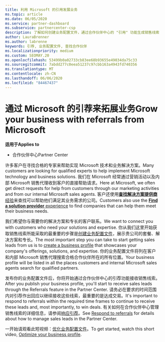 ```yaml
---
title: 利用 Microsoft 的引用发展业务
ms.topic: article
ms.date: 06/05/2020
ms.service: partner-dashboard
ms.subservice: partnercenter-csp
description: 了解如何创建业务配置文件，通过合作伙伴中心的 "引用" 功能生成销售线索，然后对这些引用做出响应。
author: LauraBrenner
ms.author: labrenne
keywords: 引荐, 业务配置文件, 查找合作伙伴
ms.localizationpriority: medium
ms.custom: SEOMAY.20
ms.openlocfilehash: 53499b0a02733cb83ee68b93655e49034da75c33
ms.sourcegitcommit: 7abdd277c0eea51237c97cbb163a4943fd740356
ms.translationtype: MT
ms.contentlocale: zh-CN
ms.lasthandoff: 06/06/2020
ms.locfileid: "84467437"
---
```

<!-- FWLink:  https://go.microsoft.com/fwlink/?linkid=849775 (top of page) -->

# <a name="grow-your-business-with-referrals-from-microsoft"></a><span data-ttu-id="6e93c-104">通过 Microsoft 的引荐来拓展业务</span><span class="sxs-lookup"><span data-stu-id="6e93c-104">Grow your business with referrals from Microsoft</span></span>

<span data-ttu-id="6e93c-105">**适用于**</span><span class="sxs-lookup"><span data-stu-id="6e93c-105">**Applies to**</span></span>

- <span data-ttu-id="6e93c-106">合作伙伴中心</span><span class="sxs-lookup"><span data-stu-id="6e93c-106">Partner Center</span></span>

<span data-ttu-id="6e93c-107">许多客户在寻找合格的专家来帮助实现 Microsoft 技术和业务解决方案。</span><span class="sxs-lookup"><span data-stu-id="6e93c-107">Many customers are looking for qualified experts to help implement Microsoft technology and business solutions.</span></span> <span data-ttu-id="6e93c-108">我们在 Microsoft 经常通过营销活动以及内部 Microsoft 销售代理收到客户的直接帮助请求。</span><span class="sxs-lookup"><span data-stu-id="6e93c-108">Here at Microsoft, we often get direct requests for help from customers through our marketing activities and from our internal Microsoft sales agents.</span></span> <span data-ttu-id="6e93c-109">客户还使用[**查找解决方案提供商**经验](https://www.microsoft.com/solution-providers/search)来查找可以帮助他们满足其业务需求的公司。</span><span class="sxs-lookup"><span data-stu-id="6e93c-109">Customers also use the [**Find a solution provider** experience](https://www.microsoft.com/solution-providers/search) to find companies that can help them meet their business needs.</span></span> 

<span data-ttu-id="6e93c-110">我们希望你与需要你的解决方案和专长的客户联系。</span><span class="sxs-lookup"><span data-stu-id="6e93c-110">We want to connect you with customers who need your solutions and expertise.</span></span> <span data-ttu-id="6e93c-111">你从我们这里开始获取销售线索所能采取的最重要的步骤是[创建业务配置文件](create-a-marketing-profile.md)，展示贵公司的套餐、解决方案和专长。</span><span class="sxs-lookup"><span data-stu-id="6e93c-111">The most important step you can take to start getting sales leads from us is to [create a business profile](create-a-marketing-profile.md) that showcases your company's offerings, solutions, and expertise.</span></span> <span data-ttu-id="6e93c-112">你的业务配置文件将列在客户和内部 Microsoft 销售代理搜索合格合作伙伴所在的所有位置。</span><span class="sxs-lookup"><span data-stu-id="6e93c-112">Your business profile will be listed in all the places customers and internal Microsoft sales agents search for qualified partners.</span></span> 

 <span data-ttu-id="6e93c-113">发布你的业务配置文件后，你将开始通过合作伙伴中心的引荐功能接收销售线索。</span><span class="sxs-lookup"><span data-stu-id="6e93c-113">After you publish your business profile, you'll start to receive sales leads through the Referrals feature in the Partner Center.</span></span> <span data-ttu-id="6e93c-114">请务必在要求的时间范围内对引荐作出回应以继续接收这些线索，最重要的是达成交易。</span><span class="sxs-lookup"><span data-stu-id="6e93c-114">It's important to respond to referrals within the required time frames to continue to receive these leads and, most importantly, to win deals.</span></span> <span data-ttu-id="6e93c-115">有关如何在合作伙伴中心管理销售线索的详细信息，请参阅[响应引荐](responding-to-referrals.md)。</span><span class="sxs-lookup"><span data-stu-id="6e93c-115">See [Respond to referrals](responding-to-referrals.md) for details about how to manage sales leads in the Partner Center.</span></span>  

<span data-ttu-id="6e93c-116">一开始请观看此短视频：[优化业务配置文件](https://player.vimeo.com/video/252788046)。</span><span class="sxs-lookup"><span data-stu-id="6e93c-116">To get started, watch this short video, [Optimize your business profile](https://player.vimeo.com/video/252788046).</span></span>  

<!-- 
*  [Analyze your business profile](analyze-your-marketing-profile.md) Regularly review and optimize your business profile to make sure you're getting in front of your target customers.
-->
